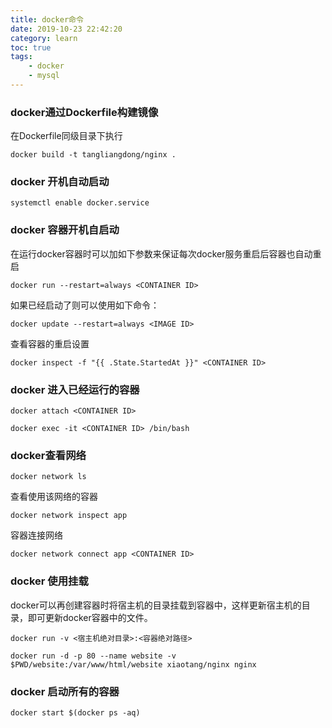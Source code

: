 ```yaml
---
title: docker命令
date: 2019-10-23 22:42:20
category: learn
toc: true
tags:
    - docker
    - mysql
---
```


### docker通过Dockerfile构建镜像

在Dockerfile同级目录下执行

```shell
docker build -t tangliangdong/nginx .
```



### docker 开机自动启动

```shell
systemctl enable docker.service
```



### docker 容器开机自启动

在运行docker容器时可以加如下参数来保证每次docker服务重启后容器也自动重启

```shell
docker run --restart=always <CONTAINER ID>
```

如果已经启动了则可以使用如下命令：

```shell
docker update --restart=always <IMAGE ID>
```

查看容器的重启设置

```shell
docker inspect -f "{{ .State.StartedAt }}" <CONTAINER ID>
```



### docker 进入已经运行的容器

```shell
docker attach <CONTAINER ID>

docker exec -it <CONTAINER ID> /bin/bash
```



### docker查看网络

```shell
docker network ls
```

查看使用该网络的容器

```shell
docker network inspect app
```

容器连接网络

```shell
docker network connect app <CONTAINER ID>
```



### docker 使用挂载

docker可以再创建容器时将宿主机的目录挂载到容器中，这样更新宿主机的目录，即可更新docker容器中的文件。

```shell
docker run -v <宿主机绝对目录>:<容器绝对路径>

docker run -d -p 80 --name website -v $PWD/website:/var/www/html/website xiaotang/nginx nginx
```



### docker 启动所有的容器

```shell
docker start $(docker ps -aq)
```


